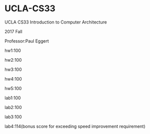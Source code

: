 # UCLA-CS33
UCLA CS33  Introduction to Computer Architecture 

2017 Fall

Professor:Paul Eggert

hw1:100

hw2:100

hw3:100

hw4:100

hw5:100

lab1:100

lab2:100

lab3:100

lab4:114(bonus score for exceeding speed improvement requirement)
